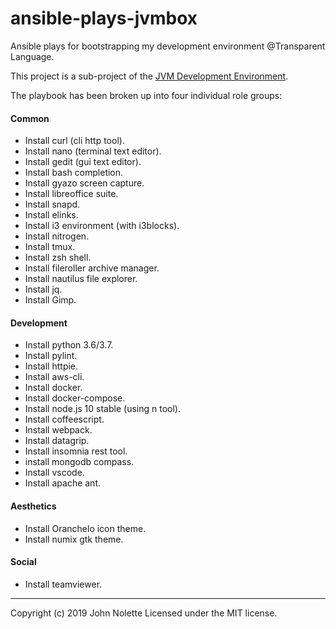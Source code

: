 # ansible-plays-jvmbox

Ansible plays for bootstrapping my development environment @Transparent Language.

This project is a sub-project of the [JVM Development Environment](https://github.com/neetVeritas/jvm-development-environment).

The playbook has been broken up into four individual role groups:

#### Common

* Install curl (cli http tool).
* Install nano (terminal text editor).
* Install gedit (gui text editor).
* Install bash completion.
* Install gyazo screen capture.
* Install libreoffice suite.
* Install snapd.
* Install elinks.
* Install i3 environment (with i3blocks).
* Install nitrogen.
* Install tmux.
* Install zsh shell.
* Install fileroller archive manager.
* Install nautilus file explorer.
* Install jq.
* Install Gimp.

#### Development

* Install python 3.6/3.7.
* Install pylint.
* Install httpie.
* Install aws-cli.
* Install docker.
* Install docker-compose.
* Install node.js 10 stable (using n tool).
* Install coffeescript.
* Install webpack.
* Install datagrip.
* Install insomnia rest tool.
* install mongodb compass.
* Install vscode.
* Install apache ant.

#### Aesthetics

* Install Oranchelo icon theme.
* Install numix gtk theme.

#### Social

* Install teamviewer.

---

Copyright (c) 2019 John Nolette Licensed under the MIT license.
